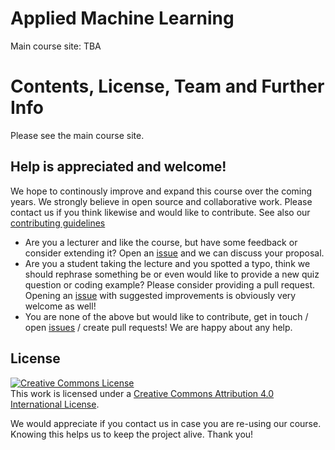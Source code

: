 # Applied Machine Learning


Main course site: TBA


# Contents, License, Team and Further Info
Please see the main course site.


## Help is appreciated and welcome!

We hope to continously improve and expand this course over the coming years. 
We strongly believe in open source and collaborative work. Please contact us if 
you think likewise and would like to contribute. 
See also our [contributing guidelines](CONTRIBUTING.md)

- Are you a lecturer and like the course, but have some feedback or consider 
  extending it? 
  Open an [issue](https://github.com/slds-lmu/lecture_appml/issues) and we can discuss your proposal.
- Are you a student taking the lecture and you spotted a typo, think we 
  should rephrase something be or even would like to 
  provide a new quiz question or coding example? Please consider providing a 
  pull request. Opening an 
  [issue](https://github.com/slds-lmu/lecture_appml/issues) with suggested 
  improvements is obviously very welcome as well!
- You are none of the above but would like to contribute, get in touch / open
  [issues](https://github.com/slds-lmu/lecture_appml/issues) / create pull
  requests! We are happy about any help.

## License

<a rel="license" href="http://creativecommons.org/licenses/by/4.0/"><img alt="Creative Commons License" style="border-width:0" src="https://i.creativecommons.org/l/by/4.0/88x31.png" /></a><br />This work is licensed under a <a rel="license" href="http://creativecommons.org/licenses/by/4.0/">Creative Commons Attribution 4.0 International License</a>.

We would appreciate if you contact us in case you are re-using our course.
Knowing this helps us to keep the project alive. Thank you!



